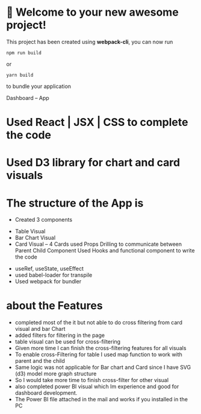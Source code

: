 # 🚀 Welcome to your new awesome project!

This project has been created using **webpack-cli**, you can now run
```
npm run build
```
or
```
yarn build
```
to bundle your application

Dashboard – App

# Used React | JSX | CSS to complete the code 
# Used D3 library for chart and card visuals
# The structure of the App is 
- Created 3 components
* Table Visual
* Bar Chart Visual
* Card Visual – 4 Cards
used Props Drilling to communicate between Parent Child Component
Used Hooks and functional component to write the code 	
- useRef, useState, useEffect
- used babel-loader for transpile 
- Used webpack for bundler

# about the Features
- completed most of the it but not able to do cross filtering from card visual and bar Chart
- added filters for filtering in the page
- table visual can be used for cross-filtering
- Given more time I can finish the cross-filtering features for all visuals
- To enable cross-Filtering for table I used map function to work with parent and the child
- Same logic was not applicable for Bar chart and Card since I have SVG (d3) model more graph structure
- So I would take more time to finish cross-filter for other visual 
- also completed power BI visual which Im experience and good for dashboard development.
- The Power BI file attached in the mail and works if you installed in the PC

